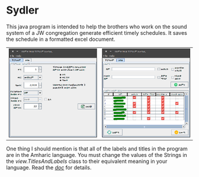 # Sydler
This java program is intended to help the brothers who work on the sound system of a JW congregation generate efficient
timely schedules. It saves the schedule in a formatted excel document.

|   |   |
|:---:|:---:|
|![Program Tab](/docs/screenshots/program_tab.png "Program Tab")|![Member Tab](/docs/screenshots/member_tab.png "Member Tab")|


One thing I should mention is that all of the labels and titles in the program are in the Amharic language. You must
change the values of the Strings in the _view.TitlesAndLabels_ class to their equivalent meaning in your language. Read
the [*doc*](/docs/HOW_IT_WORKS.md) for details.